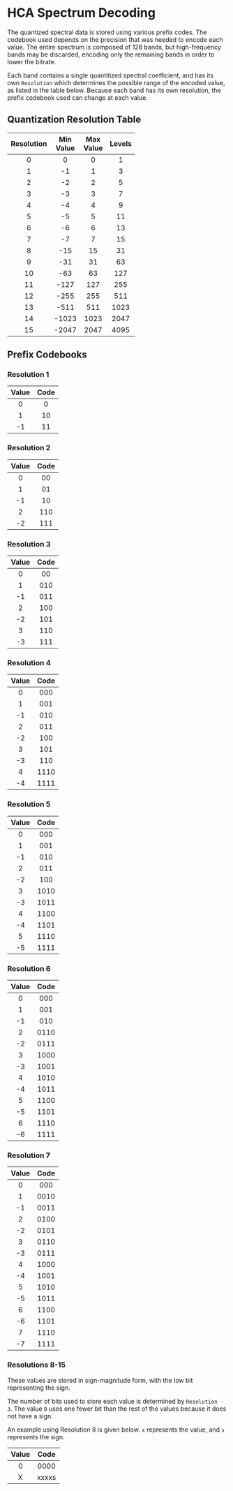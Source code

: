 # HCA Spectrum Decoding

The quantized spectral data is stored using various prefix codes. The codebook used depends on the precision that was needed to encode each value.
The entire spectrum is composed of 128 bands, but high-frequency bands may be discarded, encoding only the remaining bands in order to lower the bitrate.

Each band contains a single quantitized spectral coefficient, and has its own `Resolution` which determines the possible range of the encoded value, as listed in the table below. Because each band has its own resolution, the prefix codebook used can change at each value.

## Quantization Resolution Table

| Resolution | Min<br/>Value | Max<br/>Value | Levels |
|:----------:|:-------------:|:-------------:|:------:|
| 0          |  0            | 0             | 1      |
| 1          | -1            | 1             | 3      |
| 2          | -2            | 2             | 5      |
| 3          | -3            | 3             | 7      |
| 4          | -4            | 4             | 9      |
| 5          | -5            | 5             | 11     |
| 6          | -6            | 6             | 13     |
| 7          | -7            | 7             | 15     |
| 8          | -15           | 15            | 31     |
| 9          | -31           | 31            | 63     |
| 10         | -63           | 63            | 127    |
| 11         | -127          | 127           | 255    |
| 12         | -255          | 255           | 511    |
| 13         | -511          | 511           | 1023   |
| 14         | -1023         | 1023          | 2047   |
| 15         | -2047         | 2047          | 4095   |


## Prefix Codebooks

### Resolution 1

|Value|Code|
|:---:|:--:|
| 0   |0   |
| 1   |10  |
|-1   |11  |

### Resolution 2

|Value|Code|
|:---:|:--:|
| 0   |00  |
| 1   |01  |
|-1   |10  |
| 2   |110 |
|-2   |111 |

### Resolution 3

|Value|Code|
|:---:|:--:|
| 0   |00  |
| 1   |010 |
|-1   |011 |
| 2   |100 |
|-2   |101 |
| 3   |110 |
|-3   |111 |

### Resolution 4

|Value|Code|
|:---:|:--:|
| 0   |000 |
| 1   |001 |
|-1   |010 |
| 2   |011 |
|-2   |100 |
| 3   |101 |
|-3   |110 |
| 4   |1110|
|-4   |1111|

### Resolution 5

|Value|Code|
|:---:|:--:|
| 0   |000 |
| 1   |001 |
|-1   |010 |
| 2   |011 |
|-2   |100 |
| 3   |1010|
|-3   |1011|
| 4   |1100|
|-4   |1101|
| 5   |1110|
|-5   |1111|

### Resolution 6

|Value|Code|
|:---:|:--:|
| 0   |000 |
| 1   |001 |
|-1   |010 |
| 2   |0110|
|-2   |0111|
| 3   |1000|
|-3   |1001|
| 4   |1010|
|-4   |1011|
| 5   |1100|
|-5   |1101|
| 6   |1110|
|-6   |1111|

### Resolution 7

|Value|Code|
|:---:|:--:|
| 0   |000 |
| 1   |0010|
|-1   |0011|
| 2   |0100|
|-2   |0101|
| 3   |0110|
|-3   |0111|
| 4   |1000|
|-4   |1001|
| 5   |1010|
|-5   |1011|
| 6   |1100|
|-6   |1101|
| 7   |1110|
|-7   |1111|

### Resolutions 8-15

These values are stored in sign-magnitude form, with the low bit representing the sign.

The number of bits used to store each value is determined by `Resolution - 3`. The value `0` uses one fewer bit than the rest of the values because it does not have a sign.

An example using Resolution 8 is given below. `x` represents the value, and `s` represents the sign.

|Value|Code |
|:---:|:---:|
|0    |0000 |
|X    |xxxxs|